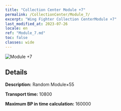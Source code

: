 ```yaml
---
title: "Collection Center Module +7"
permalink: /CollectionCenter/Module_7/
excerpt: "Wing Fighter Collection CenterModule +7"
last_modified_at: 2023-07-26
locale: en
ref: "Module_7.md"
toc: false
classes: wide
---
```



![Module +7](/images/cc/CC_Module_5.png)

## Details

  **Description:** Random Module×55

  **Transport time:** 10800

  **Maximum BP in time calculation:** 160000

